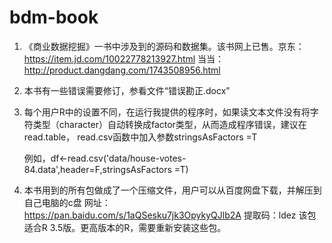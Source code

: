 # bdm-book
1. 《商业数据挖掘》一书中涉及到的源码和数据集。该书网上已售。京东：https://item.jd.com/10022778213927.html 当当：http://product.dangdang.com/1743508956.html

2. 本书有一些错误需要修订，参看文件“错误勘正.docx”

3. 每个用户R中的设置不同，在运行我提供的程序时，如果读文本文件没有将字符类型（character）自动转换成factor类型，从而造成程序错误，建议在read.table， read.csv函数中加入参数stringsAsFactors =T
   
   例如，df<-read.csv('data/house-votes-84.data',header=F,stringsAsFactors =T)

4. 本书用到的所有包做成了一个压缩文件，用户可以从百度网盘下载，并解压到自己电脑的c盘
网址：https://pan.baidu.com/s/1aQSesku7jk3OpykyQJlb2A
提取码：ldez
该包适合R 3.5版。更高版本的R，需要重新安装这些包。
